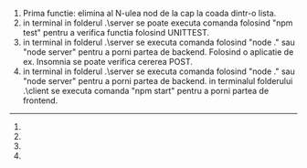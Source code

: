 1. Prima functie: elimina al N-ulea nod de la cap la coada dintr-o lista.
2. in terminal in folderul .\server se poate executa comanda folosind "npm test" pentru a verifica functia folosind UNITTEST.
3. in terminal in folderul .\server se executa comanda folosind "node ." sau "node server" pentru a porni partea de backend. Folosind o aplicatie de ex. Insomnia se poate verifica cererea POST. 
4. in terminal in folderul .\server se executa comanda folosind "node ." sau "node server" pentru a porni partea de backend. in terminalul folderului .\client se executa comanda "npm start" pentru a porni partea de frontend.

------------
1.
2.
3.
4.